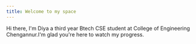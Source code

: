 ```yaml
---
title: Welcome to my space
---
```

Hi there, I'm Diya a third year Btech CSE student at College of Engineering Chengannur.I'm glad you're here to watch my progress.

